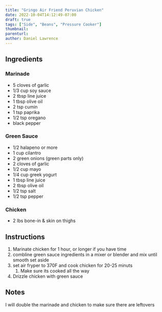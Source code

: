 ```yaml
---
title: "Gringo Air Friend Peruvian Chicken"
date: 2022-10-04T14:12:49-07:00
draft: true
tags: ["Side", "Beans", "Pressure Cooker"]
thumbnail:
parenturl: 
author: Daniel Lawrence
---
```


## Ingredients

### Marinade

- 5 cloves of garlic
- 1/3 cup soy sauce
- 2 tbsp line juice
- 1 tbsp olive oil
- 2 tsp cumin
- 1 tsp paprika
- 1/2 tsp oregano
- black pepper

### Green Sauce

- 1/2 halapeno or more
- 1 cup cilantro
- 2 green onions (green parts only)
- 2 cloves of garlic
- 1/2 cup mayo
- 1/4 cup greek yogurt
- 1 tbsp line juice
- 2 tbsp olive oil
- 1/2 tsp salt
- 1/2 tsp pepper

### Chicken

- 2 lbs bone-in & skin on thighs

## Instructions

1. Marinate chicken for 1 hour, or longer if you have time
2. combline green sauce ingredients in a mixer or blender and mix until smooth set aside
3. set air fryper to 370F and cook chicken for 20-25 minuts
   1. Make sure its cooked all the way
4. Drizzle chicken with green sauce

## Notes

I will double the marinade and chicken to make sure there are leftovers
